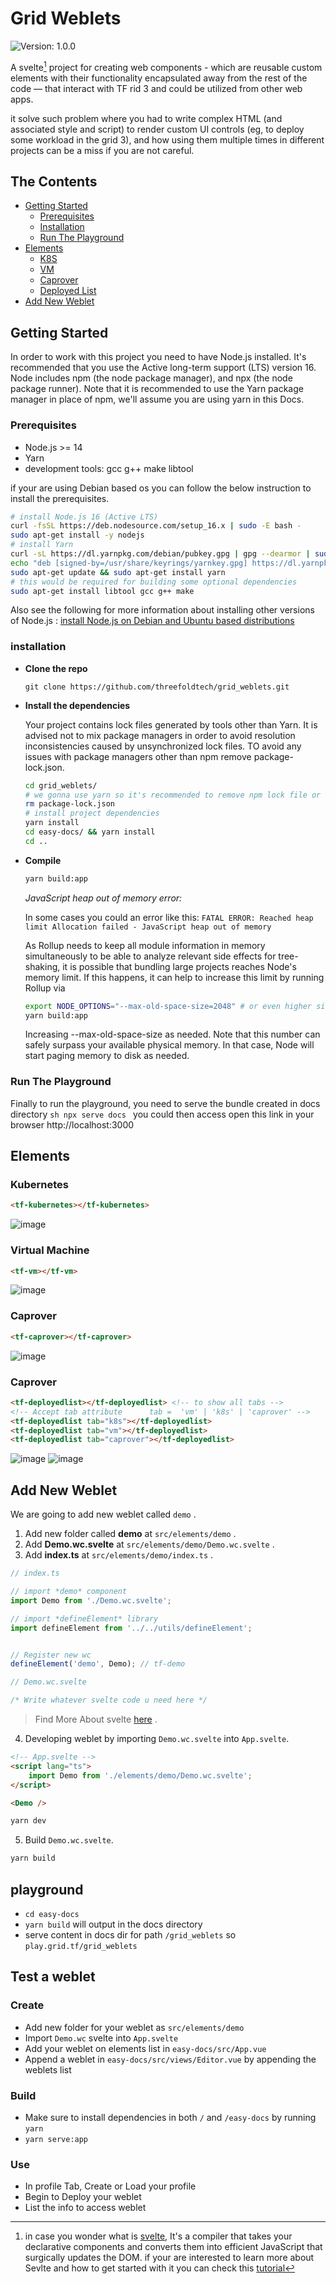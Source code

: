 # Grid Weblets
![Version: 1.0.0](https://img.shields.io/badge/Version-1.0.0-informational?style=flat-square)

A svelte[^1] project for creating web components - which are reusable custom elements with their functionality encapsulated away from the rest of the code — that interact with TF rid 3 and could be utilized from other web apps.

it solve such problem where you had to write complex HTML (and associated style and script) to render custom UI controls (eg, to deploy some workload in the grid 3), and how using them multiple times in different projects can be a miss if you are not careful.

[^1]: in case you wonder what is [svelte](https://github.com/sveltejs/svelte), It's a compiler that takes your declarative components and converts them into efficient JavaScript that surgically updates the DOM. if your are interested to learn more about Sevlte and how to get started with it you can check this [tutorial](https://developer.mozilla.org/en-US/docs/Learn/Tools_and_testing/Client-side_JavaScript_frameworks/Svelte_getting_started)

## The Contents
- [Getting Started](getting-started)
    - [Prerequisites](#prerequisites)
    - [Installation](#installation)
    - [Run The Playground](run-the-playground)
- [Elements](elements)
    - [K8S](#kubernetes)
    - [VM](#virtual-machine)
    - [Caprover](#caprover)
    - [Deployed List](#deployed-list)
- [Add New Weblet](#add-new-weblet)


## Getting Started
In order to work with this project you need to have Node.js installed. It's recommended that you use the Active long-term support (LTS) version 16. Node includes npm (the node package manager), and npx (the node package runner). Note that it is recommended to use the Yarn package manager in place of npm, we'll assume you are using yarn in this Docs.

### Prerequisites
- Node.js >= 14
- Yarn
- development tools: gcc g++ make libtool
  
if your are using Debian based os you can follow the below instruction to install the prerequisites.

```sh
# install Node.js 16 (Active LTS)
curl -fsSL https://deb.nodesource.com/setup_16.x | sudo -E bash -
sudo apt-get install -y nodejs
# install Yarn
curl -sL https://dl.yarnpkg.com/debian/pubkey.gpg | gpg --dearmor | sudo tee /usr/share/keyrings/yarnkey.gpg >/dev/null
echo "deb [signed-by=/usr/share/keyrings/yarnkey.gpg] https://dl.yarnpkg.com/debian stable main" | sudo tee /etc/apt/sources.list.d/yarn.list
sudo apt-get update && sudo apt-get install yarn
# this would be required for building some optional dependencies 
sudo apt-get install libtool gcc g++ make
```

Also see the following for more information about installing other versions of Node.js :
  [install Node.js on Debian and Ubuntu based distributions](https://github.com/nodesource/distributions/blob/master/README.md)


### installation
- **Clone the repo**
  ```
  git clone https://github.com/threefoldtech/grid_weblets.git
  ```
- **Install the dependencies**
  
  Your project contains lock files generated by tools other than Yarn. It is advised not to mix package managers in order to avoid resolution inconsistencies caused by unsynchronized lock files. TO avoid any issues with package managers other than npm remove package-lock.json.
  ```sh
  cd grid_weblets/
  # we gonna use yarn so it's recommended to remove npm lock file or rename it
  rm package-lock.json
  # install project dependencies
  yarn install
  cd easy-docs/ && yarn install
  cd ..
  ```
- **Compile**
  ```sh
  yarn build:app
  ```

  *JavaScript heap out of memory error:*

    In some cases you could an error like this: `FATAL ERROR: Reached heap limit Allocation failed - JavaScript heap out of memory`

    As Rollup needs to keep all module information in memory simultaneously to be able to analyze relevant side effects for tree-shaking, it is possible that bundling large projects reaches Node's memory limit. If this happens, it can help to increase this limit by running Rollup via

     ```sh
     export NODE_OPTIONS="--max-old-space-size=2048" # or even higher size 8192
     yarn build:app
     ```
    Increasing --max-old-space-size as needed. Note that this number can safely surpass your available physical memory. In that case, Node will start paging memory to disk as needed.
    
### Run The Playground
  Finally to run the playground, you need to serve the bundle created in docs directory
    ```sh
    npx serve docs
    ```
    you could then access open this link in your browser http://localhost:3000



## Elements
### Kubernetes
```html
<tf-kubernetes></tf-kubernetes>
```
![image](https://user-images.githubusercontent.com/31689104/140759704-983816c3-2a01-4da8-90bb-fee3f9928f7e.png)

### Virtual Machine
```html
<tf-vm></tf-vm>
```
![image](https://user-images.githubusercontent.com/31689104/140759788-c9403c04-2d83-493f-9124-2af191b82a4a.png)

### Caprover
```html
<tf-caprover></tf-caprover>
```
![image](https://user-images.githubusercontent.com/31689104/140759852-e056e5bb-bcc7-4096-9b7c-7110afc05284.png)

### Caprover
```html
<tf-deployedlist></tf-deployedlist> <!-- to show all tabs -->
<!-- Accept tab attribute      tab =  'vm' | 'k8s' | 'caprover' -->
<tf-deployedlist tab="k8s"></tf-deployedlist>
<tf-deployedlist tab="vm"></tf-deployedlist>
<tf-deployedlist tab="caprover"></tf-deployedlist>
```
![image](https://user-images.githubusercontent.com/31689104/140760029-634e5e14-ac83-4caf-ad3e-75c66edbdf18.png)
![image](https://user-images.githubusercontent.com/31689104/140760540-a0475e07-14d7-4daa-a728-5babf32bc8d4.png)


## Add New Weblet
We are going to add new weblet called `demo` .

1. Add new folder called **demo** at `src/elements/demo` .
2. Add **Demo.wc.svelte** at `src/elements/demo/Demo.wc.svelte` .
3. Add **index.ts** at `src/elements/demo/index.ts` .

```ts
// index.ts

// import *demo* component
import Demo from './Demo.wc.svelte';

// import *defineElement* library
import defineElement from '../../utils/defineElement';


// Register new wc
defineElement('demo', Demo); // tf-demo
```

```ts
// Demo.wc.svelte

/* Write whatever svelte code u need here */
```
> Find More About svelte [here](https://svelte.dev/docs) .


4. Developing weblet by importing `Demo.wc.svelte` into `App.svelte`.

```html
<!-- App.svelte -->
<script lang="ts">
    import Demo from './elements/demo/Demo.wc.svelte';
</script>

<Demo />
```
```sh
yarn dev
```

5. Build `Demo.wc.svelte`.
```sh
yarn build
```



## playground

- `cd easy-docs`
- `yarn build`  will output in the docs directory
- serve content in docs dir for path `/grid_weblets` so `play.grid.tf/grid_weblets`


## Test a weblet

### Create

- Add new folder for your weblet as `src/elements/demo`
- Import `Demo.wc` svelte into `App.svelte`
- Add your weblet on elements list in `easy-docs/src/App.vue`
- Append a weblet in `easy-docs/src/views/Editor.vue` by appending the weblets list

### Build

- Make sure to install dependencies in both `/` and `/easy-docs` by running `yarn`
- `yarn serve:app`

### Use

- In profile Tab, Create or Load your profile
- Begin to Deploy your weblet
- List the info to access weblet
